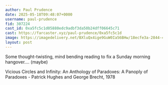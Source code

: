 ```yaml
---
author: Paul Prudence
date: 2025-05-18T09:48:07+0000
username: paul-prudence
fid: 307224
cast_id: 0xa5fc5c1d05880edc9adbf3da50b24dff06645c71
cast: https://farcaster.xyz/paul-prudence/0xa5fc5c1d
image: https://imagedelivery.net/BXluQx4ige9GuW0Ia56BHw/18ecfe3a-2844-4f4d-cc9d-727305d8cc00/original
layout: post
---
```


Some thought-twisting, mind bending reading to fix a Sunday morning hangover.... (maybe)

Vicious Circles and Infinity: An Anthology of Paradoxes: A Panoply of Paradoxes - Patrick Hughes and George Brecht, 1978

<img src='https://imagedelivery.net/BXluQx4ige9GuW0Ia56BHw/18ecfe3a-2844-4f4d-cc9d-727305d8cc00/original' alt='' referrerpolicy='no-referrer'/>
